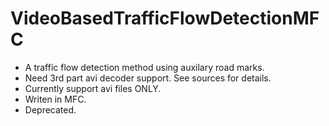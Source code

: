VideoBasedTrafficFlowDetectionMFC
=================================

- A traffic flow detection method using auxilary road marks.
- Need 3rd part avi decoder support. See sources for details.
- Currently support avi files ONLY. 
- Writen in MFC. 
- Deprecated.
